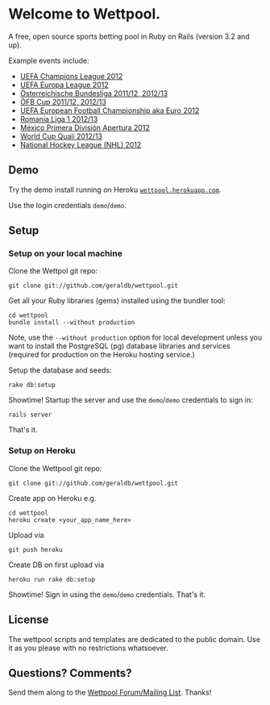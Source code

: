 # Welcome to Wettpool.

A free, open source sports betting pool in Ruby on Rails (version 3.2 and up).

Example events include:

* [UEFA Champions League 2012](https://github.com/geraldb/wettpool/tree/master/db/seeds/cl)
* [UEFA Europa League 2012](https://github.com/geraldb/wettpool/tree/master/db/seeds/cl)
* [Österreichische Bundesliga 2011/12, 2012/13](https://github.com/geraldb/wettpool/tree/master/db/seeds/austria)
* [ÖFB Cup 2011/12, 2012/13](https://github.com/geraldb/wettpool/tree/master/db/seeds/austria)
* [UEFA European Football Championship aka Euro 2012](https://github.com/geraldb/wettpool/tree/master/db/seeds/euro)
* [Romania Liga 1 2012/13](https://github.com/geraldb/wettpool/tree/master/db/seeds/romania)
* [México Primera División Apertura 2012](https://github.com/geraldb/wettpool/tree/master/db/seeds/mexico)
* [World Cup Quali 2012/13](https://github.com/geraldb/wettpool/tree/master/db/seeds/world)
* [National Hockey League (NHL) 2012](https://github.com/geraldb/wettpool/tree/master/db/seeds/nhl)


## Demo

Try the demo install running on Heroku [`wettpool.herokuapp.com`](http://wettpool.herokuapp.com).

Use the login credentials `demo`/`demo`. 


## Setup

### Setup on your local machine

Clone the Wettpol git repo:

    git clone git://github.com/geraldb/wettpool.git

Get all your Ruby libraries (gems) installed using the bundler tool:

    cd wettpool
    bundle install --without production

Note, use the `--without production` option for local development
unless you want to install the PostgreSQL (pg) database libraries and services
(required for production on the Heroku hosting service.)

Setup the database and seeds:

    rake db:setup

Showtime! Startup the server and use the `demo`/`demo` credentials to sign in:

    rails server

That's it.


### Setup on Heroku 

Clone the Wettpool git repo:

    git clone git://github.com/geraldb/wettpool.git

Create app on Heroku e.g.

    cd wettpool
    heroku create <your_app_name_here>

Upload via

    git push heroku

Create DB on first upload via

    heroku run rake db:setup

Showtime! Sign in using the  `demo`/`demo` credentials. That's it.


## License

The wettpool scripts and templates are dedicated to the public domain.
Use it as you please with no restrictions whatsoever.

## Questions? Comments?

Send them along to the [Wettpool Forum/Mailing List](http://groups.google.com/group/wettpool). Thanks!